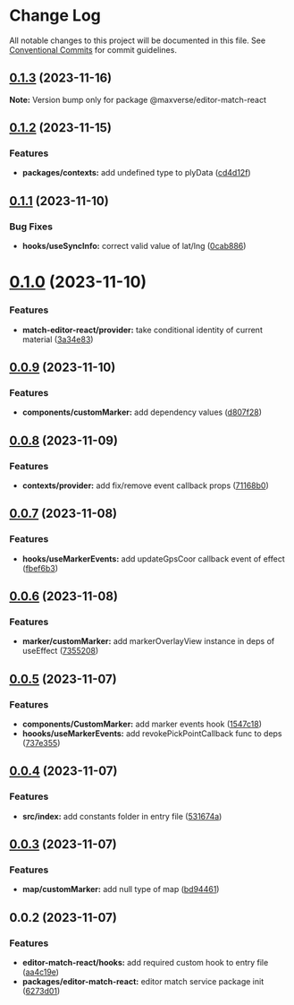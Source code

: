# Change Log

All notable changes to this project will be documented in this file.
See [Conventional Commits](https://conventionalcommits.org) for commit guidelines.

## [0.1.3](https://github.com/maxverse-dev/maxverse-web-sdk/compare/@maxverse/editor-match-react@0.1.2...@maxverse/editor-match-react@0.1.3) (2023-11-16)

**Note:** Version bump only for package @maxverse/editor-match-react





## [0.1.2](https://github.com/maxverse-dev/maxverse-web-sdk/compare/@maxverse/editor-match-react@0.1.1...@maxverse/editor-match-react@0.1.2) (2023-11-15)


### Features

* **packages/contexts:** add undefined type to plyData ([cd4d12f](https://github.com/maxverse-dev/maxverse-web-sdk/commit/cd4d12f1d18e1fdfe97f325045756c3fc3cf2b36))





## [0.1.1](https://github.com/maxverse-dev/maxverse-web-sdk/compare/@maxverse/editor-match-react@0.1.0...@maxverse/editor-match-react@0.1.1) (2023-11-10)


### Bug Fixes

* **hooks/useSyncInfo:** correct valid value of lat/lng ([0cab886](https://github.com/maxverse-dev/maxverse-web-sdk/commit/0cab886facd24d28e106789efd96d8715ec8a31b))





# [0.1.0](https://github.com/maxverse-dev/maxverse-web-sdk/compare/@maxverse/editor-match-react@0.0.9...@maxverse/editor-match-react@0.1.0) (2023-11-10)


### Features

* **match-editor-react/provider:** take conditional identity of current material ([3a34e83](https://github.com/maxverse-dev/maxverse-web-sdk/commit/3a34e830d944a2967286d209a8b83e7c6f66ae71))





## [0.0.9](https://github.com/maxverse-dev/maxverse-web-sdk/compare/@maxverse/editor-match-react@0.0.8...@maxverse/editor-match-react@0.0.9) (2023-11-10)


### Features

* **components/customMarker:** add dependency values ([d807f28](https://github.com/maxverse-dev/maxverse-web-sdk/commit/d807f28838e307e8bbfd44fa247899eb663411d3))





## [0.0.8](https://github.com/maxverse-dev/maxverse-web-sdk/compare/@maxverse/editor-match-react@0.0.7...@maxverse/editor-match-react@0.0.8) (2023-11-09)


### Features

* **contexts/provider:** add fix/remove event callback props ([71168b0](https://github.com/maxverse-dev/maxverse-web-sdk/commit/71168b0169e8afc91009b5aa88478b5a84c8546e))





## [0.0.7](https://github.com/maxverse-dev/maxverse-web-sdk/compare/@maxverse/editor-match-react@0.0.6...@maxverse/editor-match-react@0.0.7) (2023-11-08)


### Features

* **hooks/useMarkerEvents:** add updateGpsCoor callback event of effect ([fbef6b3](https://github.com/maxverse-dev/maxverse-web-sdk/commit/fbef6b316f490add9ca7eaf6ab804643ef129072))





## [0.0.6](https://github.com/maxverse-dev/maxverse-web-sdk/compare/@maxverse/editor-match-react@0.0.5...@maxverse/editor-match-react@0.0.6) (2023-11-08)


### Features

* **marker/customMarker:** add markerOverlayView instance in deps of useEffect ([7355208](https://github.com/maxverse-dev/maxverse-web-sdk/commit/7355208e430f05ef6c3524f513bdbad7b0d2a9f0))





## [0.0.5](https://github.com/maxverse-dev/maxverse-web-sdk/compare/@maxverse/editor-match-react@0.0.4...@maxverse/editor-match-react@0.0.5) (2023-11-07)


### Features

* **components/CustomMarker:** add marker events hook ([1547c18](https://github.com/maxverse-dev/maxverse-web-sdk/commit/1547c1832a65938262951c3e8951ab554bd654b3))
* **hoooks/useMarkerEvents:** add revokePickPointCallback func to deps ([737e355](https://github.com/maxverse-dev/maxverse-web-sdk/commit/737e355ced49c71d5bc251de6b68771d84d89a6c))





## [0.0.4](https://github.com/maxverse-dev/maxverse-web-sdk/compare/@maxverse/editor-match-react@0.0.3...@maxverse/editor-match-react@0.0.4) (2023-11-07)


### Features

* **src/index:** add constants folder in entry file ([531674a](https://github.com/maxverse-dev/maxverse-web-sdk/commit/531674ac8e54ec0ebb92cbd790b4022b6389f523))





## [0.0.3](https://github.com/maxverse-dev/maxverse-web-sdk/compare/@maxverse/editor-match-react@0.0.2...@maxverse/editor-match-react@0.0.3) (2023-11-07)


### Features

* **map/customMarker:** add null type of map ([bd94461](https://github.com/maxverse-dev/maxverse-web-sdk/commit/bd94461e3054c8db1f718462769bb7bf7d33e053))





## 0.0.2 (2023-11-07)


### Features

* **editor-match-react/hooks:** add required custom hook to entry file ([aa4c19e](https://github.com/maxverse-dev/maxverse-web-sdk/commit/aa4c19ee3108ecffa7769f796d6676dd90ec49e7))
* **packages/editor-match-react:** editor match service package init ([6273d01](https://github.com/maxverse-dev/maxverse-web-sdk/commit/6273d01a0fb846be0c68ad5a480862a7ce6a5e7b))
